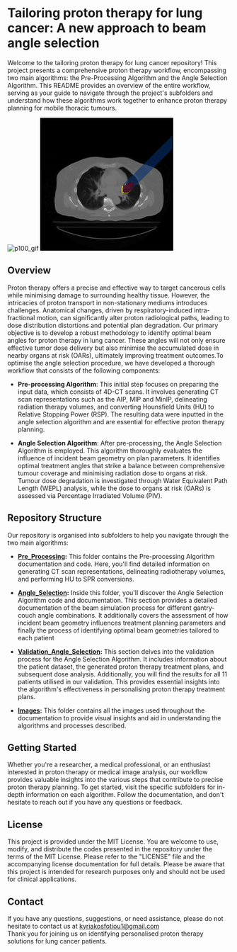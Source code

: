 # Tailoring proton therapy for lung cancer: A new approach to beam angle selection
Welcome to the tailoring proton therapy for lung cancer repository! This project presents a comprehensive proton therapy workflow, encompassing two main algorithms: the Pre-Processing Algorithm and the Angle Selection Algorithm. This README provides an overview of the entire workflow, serving as your guide to navigate through the project's subfolders and understand how these algorithms work together to enhance proton therapy planning for mobile thoracic tumours. 




<img src="https://github.com/FotiouK/Optimising_Beam_Angles_in_Proton_Therapy_of_Lung_Cancer/assets/108896534/f32736e3-822a-4566-ba69-ab9f1ca5d39c" alt="p100_gif" style="height: 300px;" /> <img src="https://github.com/FotiouK/Optimising_Beam_Angles_in_Proton_Therapy_of_Lung_Cancer/blob/main/Images/Angle_Selection/p104_Beam_Visualisation.png" alt="Image 2" style="height: 300px;" />


## Overview
Proton therapy offers a precise and effective way to target cancerous cells while minimising damage to surrounding healthy tissue. However, the intricacies of proton transport in non-stationary mediums introduces challenges. Anatomical changes, driven by respiratory-induced intra-fractional motion, can significantly alter proton radiological paths, leading to dose distribution distortions and potential plan degradation. Our primary objective is to develop a robust methodology to identify optimal beam angles for proton therapy in lung cancer. These angles will not only ensure effective tumor dose delivery but also minimise the accumulated dose in nearby organs at risk (OARs), ultimately improving treatment outcomes.To optimise the angle selection procedure, we have developed a thorough workflow that consists of the following components:

- **Pre-processing Algorithm**: This initial step focuses on preparing the input data, which consists of 4D-CT scans. It involves generating CT scan representations such as the AIP, MIP and MinIP, delineating radiation therapy volumes, and converting Hounsfield Units (HU) to Relative Stopping Power (RSP). The resulting data were inputted in the angle selection algorithm and are essential for effective proton therapy planning.

- **Angle Selection Algorithm**: After pre-processing, the Angle Selection Algorithm is employed. This algorithm thoroughly evaluates the influence of incident beam geometry on plan parameters. It identifies optimal treatment angles that strike a balance between comprehensive tumour coverage and minimising radiation dose to organs at risk. Tumour dose degradation is investigated through Water Equivalent Path Length (WEPL) analysis, while the dose to organs at risk (OARs) is assessed via Percentage Irradiated Volume (PIV).

## Repository Structure

Our repository is organised into subfolders to help you navigate through the two main algorithms:

- **[Pre_Processing](https://github.com/FotiouK/Optimising_Beam_Angles_in_Proton_Therapy_of_Lung_Cancer/tree/main/4DCT_Pre_Processing):** This folder contains the Pre-processing Algorithm documentation and code. Here, you'll find detailed information on generating CT scan representations, delineating radiotherapy volumes, and performing HU to SPR conversions.

- **[Angle_Selection](https://github.com/FotiouK/Optimising_Beam_Angles_in_Proton_Therapy_of_Lung_Cancer/tree/main/Angle_Selection):** Inside this folder, you'll discover the Angle Selection Algorithm code and documentation. This section provides a detailed documentation of the beam simulation process for different gantry-couch angle combinations. It additionally covers the assessment of how incident beam geometry influences treatment planning parameters and finally the process of identifying optimal beam geometries tailored to each patient

- **[Validation_Angle_Selection](https://github.com/FotiouK/Optimising_Beam_Angles_in_Proton_Therapy_of_Lung_Cancer/tree/main/Validation_Angle_Selection):** This section delves into the validation process for the Angle Selection Algorithm. It includes information about the patient dataset, the generated proton therapy treatment plans, and subsequent dose analysis. Additionally, you will find the results for all 11 patients utilised in our validation. This provides essential insights into the algorithm's effectiveness in personalising proton therapy treatment plans.

- **[Images](https://github.com/FotiouK/Optimising_Beam_Angles_in_Proton_Therapy_of_Lung_Cancer/tree/main/Images):** This folder contains all the images used throughout the documentation to provide visual insights and aid in understanding the algorithms and processes described.

## Getting Started

Whether you're a researcher, a medical professional, or an enthusiast interested in proton therapy or medical image analysis, our workflow provides valuable insights into the various steps that contribute to precise proton therapy planning. To get started, visit the specific subfolders for in-depth information on each algorithm. Follow the documentation, and don't hesitate to reach out if you have any questions or feedback.

## License 
This project is provided under the MIT License. You are welcome to use, modify, and distribute the codes presented in the repository under the terms of the MIT License. Please refer to the "LICENSE" file and the accompanying license documentation for full details.
Please be aware that this project is intended for research purposes only and should not be used for clinical applications. 

## Contact
If you have any questions, suggestions, or need assistance, please do not hesitate to contact us at [kyriakosfotiou1@gmail.com](mailto:kyriakosfotiou1@gmail.com)
<br>Thank you for joining us on identifying personalised proton therapy solutions for lung cancer patients.
